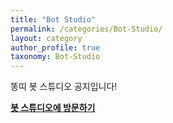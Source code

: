 ```yaml
---
title: "Bot Studio"
permalink: /categories/Bot-Studio/
layout: category
author_profile: true
taxonomy: Bot-Studio
---
```


똥띠 봇 스튜디오 공지입니다!

**[봇 스튜디오에 방문하기](https://discord.gg/ZqP72q4Xk2)**